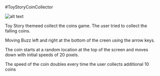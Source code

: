 #ToyStoryCoinCollector

![alt text](./toyStroy.png "Toy Story")


Toy Story themeed collect the coins game. The user tried to collect the falling coins.

Moving Buzz left and right at the bottom of the creen using the arrow keys.

The coin starts at a random location at the top of the screen and moves down with initial speeds of 20 pixels.

The speed of the coin doubles every time the user collects additional 10 coins
